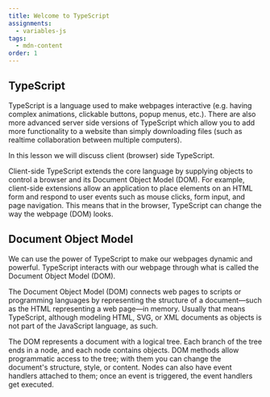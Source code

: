 ```yaml
---
title: Welcome to TypeScript
assignments:
  - variables-js
tags:
  - mdn-content
order: 1
---
```


## TypeScript

TypeScript is a language used to make webpages interactive (e.g. having complex
animations, clickable buttons, popup menus, etc.). There are also more advanced
server side versions of TypeScript which allow you to add more functionality to
a website than simply downloading files (such as realtime collaboration between
multiple computers).

In this lesson we will discuss client (browser) side TypeScript.

Client-side TypeScript extends the core language by supplying objects to control
a browser and its Document Object Model (DOM). For example, client-side
extensions allow an application to place elements on an HTML form and respond to
user events such as mouse clicks, form input, and page navigation. This means
that in the browser, TypeScript can change the way the webpage (DOM) looks.

## Document Object Model

We can use the power of TypeScript to make our webpages dynamic and powerful.
TypeScript interacts with our webpage through what is called the Document Object
Model (DOM).

The Document Object Model (DOM) connects web pages to scripts or programming
languages by representing the structure of a document—such as the HTML
representing a web page—in memory. Usually that means TypeScript, although
modeling HTML, SVG, or XML documents as objects is not part of the JavaScript
language, as such.

The DOM represents a document with a logical tree. Each branch of the tree ends
in a node, and each node contains objects. DOM methods allow programmatic access
to the tree; with them you can change the document's structure, style, or
content. Nodes can also have event handlers attached to them; once an event is
triggered, the event handlers get executed.
